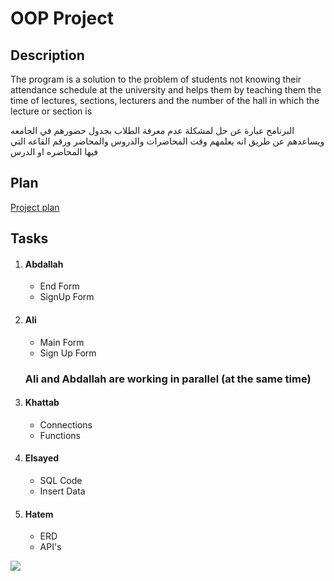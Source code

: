 <h1>OOP Project</h1>
<div>
<h2>Description</h2>
  <p>
    The program is a solution to the problem of students not knowing their attendance schedule at the university and helps        them by teaching them the time of lectures, sections, lecturers and the number of the hall in which the lecture or            section is   
  </p>
  <p>
    البرنامح عبارة عن حل لمشكلة عدم معرفة الطلاب بجدول حضورهم في الجامعه ويساعدهم عن طريق انه يعلمهم وقت المحاضرات والدروس والمحاضر ورقم القاعه التي فيها المحاضره او الدرس
  </p>
</div>
<h2>Plan</h2>
<a href = "https://drive.google.com/file/d/1e7743KOh1_WewHFQgyKK2Tgn9Cq3ZRIv/view?usp=sharing">Project plan</a>


<h2>Tasks</h2>
<ol>
  <li><h4>Abdallah</h4>
    <ul>
      <li>End Form</li>
      <li>SignUp Form</li>
    </ul>
  </li>
  
  <li><h4>Ali</h4>
    <ul>
      <li>Main Form</li>
      <li>Sign Up Form</li>
    </ul>
  </li>

  <h3>Ali and Abdallah are working in parallel (at the same time)</h3>
  <li><h4>Khattab</h3>
    <ul>
      <li>Connections</li>
      <li>Functions</li>
    </ul>
  </li>
  
  <li><h4>Elsayed</h3>
    <ul>
      <li>SQL Code</li>
      <li>Insert Data</li>
    </ul>
  </li>
  
  <li><h4>Hatem</h3>
    <ul>
      <li>ERD</li>
      <li>API's</li>
    </ul>
  </li>
  
</ol>
<img src ="https://cdn.dribbble.com/users/3540626/screenshots/6469567/simple_login_4x.png">
